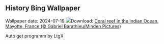 ## History Bing Wallpaper
Wallpaper date: 2024-07-19
![](https://www.bing.com/th?id=OHR.MayotteCoral_EN-US8740739098_UHD.jpg&w=1000)Download: [Coral reef in the Indian Ocean, Mayotte, France (© Gabriel Barathieu/Minden Pictures)](https://www.bing.com/th?id=OHR.MayotteCoral_EN-US8740739098_UHD.jpg)

Auto get programm by LtgX

